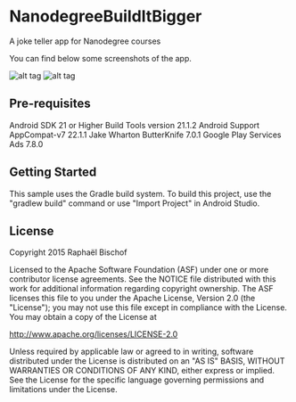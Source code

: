 # NanodegreeBuildItBigger
A joke teller app for Nanodegree courses

You can find below some screenshots of the app.


![alt tag](http://raphaelbischof.fr/img/joketeller2.png)
![alt tag](http://raphaelbischof.fr/img/joketeller1.png)

Pre-requisites
--------------
Android SDK 21 or Higher
Build Tools version 21.1.2
Android Support AppCompat-v7 22.1.1
Jake Wharton ButterKnife 7.0.1
Google Play Services Ads 7.8.0


Getting Started
---------------
This sample uses the Gradle build system.  To build this project, use the
"gradlew build" command or use "Import Project" in Android Studio.

License
-------
Copyright 2015 Raphaël Bischof

Licensed to the Apache Software Foundation (ASF) under one or more contributor
license agreements.  See the NOTICE file distributed with this work for
additional information regarding copyright ownership.  The ASF licenses this
file to you under the Apache License, Version 2.0 (the "License"); you may not
use this file except in compliance with the License.  You may obtain a copy of
the License at

http://www.apache.org/licenses/LICENSE-2.0

Unless required by applicable law or agreed to in writing, software
distributed under the License is distributed on an "AS IS" BASIS, WITHOUT
WARRANTIES OR CONDITIONS OF ANY KIND, either express or implied.  See the
License for the specific language governing permissions and limitations under
the License.
